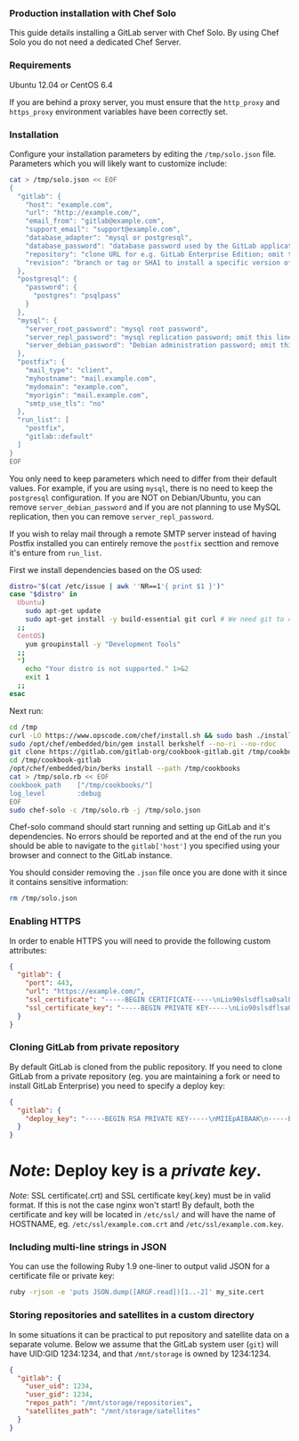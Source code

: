 ### Production installation with Chef Solo

This guide details installing a GitLab server with Chef Solo.
By using Chef Solo you do not need a dedicated Chef Server.

### Requirements

Ubuntu 12.04 or CentOS 6.4

If you are behind a proxy server, you must ensure that the `http_proxy`
and `https_proxy` environment variables have been correctly set.

### Installation

Configure your installation parameters by editing the `/tmp/solo.json` file.
Parameters which you will likely want to customize include:

```bash
cat > /tmp/solo.json << EOF
{
  "gitlab": {
    "host": "example.com",
    "url": "http://example.com/",
    "email_from": "gitlab@example.com",
    "support_email": "support@example.com",
    "database_adapter": "mysql or postgresql",
    "database_password": "database password used by the GitLab application",
    "repository": "clone URL for e.g. GitLab Enterprise Edition; omit this line to use Community Edition",
    "revision": "branch or tag or SHA1 to install a specific version of GitLab, e.g. 6-4-stable"
  },
  "postgresql": {
    "password": {
      "postgres": "psqlpass"
    }
  },
  "mysql": {
    "server_root_password": "mysql root password",
    "server_repl_password": "mysql replication password; omit this line for a random password",
    "server_debian_password": "Debian administration password; omit this line for a random password"
  },
  "postfix": {
    "mail_type": "client",
    "myhostname": "mail.example.com",
    "mydomain": "example.com",
    "myorigin": "mail.example.com",
    "smtp_use_tls": "no"
  },
  "run_list": [
    "postfix",
    "gitlab::default"
  ]
}
EOF
```

You only need to keep parameters which need to differ from their default values.
For example, if you are using `mysql`, there is no need to keep the `postgresql` configuration.
If you are NOT on Debian/Ubuntu, you can remove `server_debian_password` and if you are not
planning to use MySQL replication, then you can remove `server_repl_password`.

If you wish to relay mail through a remote SMTP server instead of having Postfix installed you
can entirely remove the `postfix` secttion and remove it's enture from `run_list`.


First we install dependencies based on the OS used:

```bash
distro="$(cat /etc/issue | awk ''NR==1'{ print $1 }')"
case "$distro" in
  Ubuntu)
    sudo apt-get update
    sudo apt-get install -y build-essential git curl # We need git to clone the cookbook, newer version will be compiled using the cookbook
  ;;
  CentOS)
    yum groupinstall -y "Development Tools"
  ;;
  *)
    echo "Your distro is not supported." 1>&2
    exit 1
  ;;
esac
```

Next run:

```bash
cd /tmp
curl -LO https://www.opscode.com/chef/install.sh && sudo bash ./install.sh -v 11.4.4
sudo /opt/chef/embedded/bin/gem install berkshelf --no-ri --no-rdoc
git clone https://gitlab.com/gitlab-org/cookbook-gitlab.git /tmp/cookbook-gitlab
cd /tmp/cookbook-gitlab
/opt/chef/embedded/bin/berks install --path /tmp/cookbooks
cat > /tmp/solo.rb << EOF
cookbook_path    ["/tmp/cookbooks/"]
log_level        :debug
EOF
sudo chef-solo -c /tmp/solo.rb -j /tmp/solo.json
```

Chef-solo command should start running and setting up GitLab and it's dependencies.
No errors should be reported and at the end of the run you should be able to navigate to the
`gitlab['host']` you specified using your browser and connect to the GitLab instance.

You should consider removing the `.json` file once you are done with it since
it contains sensitive information:

```bash
rm /tmp/solo.json
```
### Enabling HTTPS

In order to enable HTTPS you will need to provide the following custom attributes:

```json
{
  "gitlab": {
    "port": 443,
    "url": "https://example.com/",
    "ssl_certificate": "-----BEGIN CERTIFICATE-----\nLio90slsdflsa0salLfjfFLJQOWWWWFLJFOAlll0029043jlfssLSIlccihhopqs\n-----END CERTIFICATE-----",
    "ssl_certificate_key": "-----BEGIN PRIVATE KEY-----\nLio90slsdflsa0salLfjfFLJQOWWWWFLJFOAlll0029043jlfssLSIlccihhopqs\n-----END PRIVATE KEY-----"
  }
}
```

### Cloning GitLab from private repository

By default GitLab is cloned from the public repository.
If you need to clone GitLab from a private repository (eg. you are maintaining a fork or need to install GitLab Enterprise) you need to specify a deploy key:

```json
{
  "gitlab": {
    "deploy_key": "-----BEGIN RSA PRIVATE KEY-----\nMIIEpAIBAAK\n-----END RSA PRIVATE KEY-----"
  }
}
```

*Note*: Deploy key is a *private key*.
=======
*Note*: SSL certificate(.crt) and SSL certificate key(.key) must be in valid format. If this is not the case nginx won't start! By default, both the certificate and key will be located in `/etc/ssl/` and will have the name of HOSTNAME, eg. `/etc/ssl/example.com.crt` and `/etc/ssl/example.com.key`.

### Including multi-line strings in JSON
You can use the following Ruby 1.9 one-liner to output valid JSON for a certificate file or private key:

```bash
ruby -rjson -e 'puts JSON.dump([ARGF.read])[1..-2]' my_site.cert
```

### Storing repositories and satellites in a custom directory
In some situations it can be practical to put repository and satellite data on a separate volume.
Below we assume that the GitLab system user (`git`) will have UID:GID 1234:1234, and that `/mnt/storage` is owned by 1234:1234.

```json
{
  "gitlab": {
    "user_uid": 1234,
    "user_gid": 1234,
    "repos_path": "/mnt/storage/repositories",
    "satellites_path": "/mnt/storage/satellites"
  }
}
```

